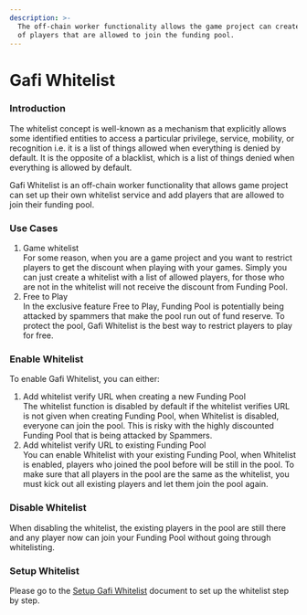 ```yaml
---
description: >-
  The off-chain worker functionality allows the game project can create a list
  of players that are allowed to join the funding pool.
---
```


# Gafi Whitelist

### Introduction

The whitelist concept is well-known as a mechanism that explicitly allows some identified entities to access a particular privilege, service, mobility, or recognition i.e. it is a list of things allowed when everything is denied by default. It is the opposite of a blacklist, which is a list of things denied when everything is allowed by default.

Gafi Whitelist is an off-chain worker functionality that allows game project can set up their own whitelist service and add players that are allowed to join their funding pool.

### Use Cases

1. Game whitelist\
   For some reason, when you are a game project and you want to restrict players to get the discount when playing with your games. Simply you can just create a whitelist with a list of allowed players, for those who are not in the whitelist will not receive the discount from Funding Pool.
2. Free to Play\
   In the exclusive feature Free to Play, Funding Pool is potentially being attacked by spammers that make the pool run out of fund reserve. To protect the pool, Gafi Whitelist is the best way to restrict players to play for free.

### Enable Whitelist

To enable Gafi Whitelist, you can either:

1. Add whitelist verify URL when creating a new Funding Pool\
   The whitelist function is disabled by default if the whitelist verifies URL is not given when creating Funding Pool, when Whitelist is disabled, everyone can join the pool. This is risky with the highly discounted Funding Pool that is being attacked by Spammers.
2. Add whitelist verify URL to existing Funding Pool\
   You can enable Whitelist with your existing Funding Pool, when Whitelist is enabled, players who joined the pool before will be still in the pool. To make sure that all players in the pool are the same as the whitelist, you must kick out all existing players and let them join the pool again.

### Disable Whitelist

When disabling the whitelist, the existing players in the pool are still there and any player now can join your Funding Pool without going through whitelisting.

### Setup Whitelist

Please go to the [Setup Gafi Whitelist](https://wiki-dev.gafi.network/build/setup-gafi-whitelist) document to set up the whitelist step by step.

